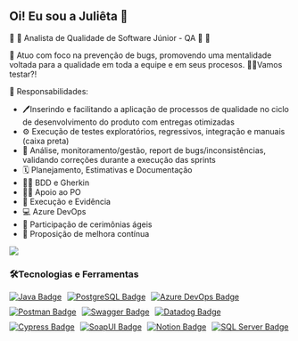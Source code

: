 ## Oi! Eu sou a Juliêta 👋

🐞 🎯 Analista de Qualidade de Software Júnior - QA 🐞 🎯 

🚀 Atuo com foco na prevenção de bugs, promovendo uma mentalidade voltada para a qualidade em toda a equipe e em seus procesos.
💪🏼Vamos testar?!

🔧 Responsabilidades: 

- 🖊️Inserindo e facilitando a aplicação de processos de qualidade no ciclo de desenvolvimento do produto com entregas otimizadas
- ⚙️ Execução de testes exploratórios, regressivos, integração e manuais (caixa preta)
- 🐞 Análise, monitoramento/gestão, report de bugs/inconsistências, validando correções durante a execução das sprints
- 🗓️ Planejamento, Estimativas e Documentação
- ✍🏼 BDD e Gherkin
- 🤝🏼 Apoio ao PO
- 🧪 Execução e Evidência
- 💻 Azure DevOps
- 📌 Participação de cerimônias ágeis
- 🔎 Proposição de melhora contínua 

<div>
  <a href="https://www.linkedin.com/in/juliêta-de-frança-974567184" target="_blank"><img src="https://img.shields.io/badge/-LinkedIn-%230077B5?style=for-the-badge&logo=linkedin&logoColor=white" target="_blank"></a> 
</div>

### 🛠️Tecnologias e Ferramentas 
<div style="display: flex; flex-wrap: wrap; gap: 10px;">
  <a href="https://www.java.com/" target="_blank">
    <img src="https://img.shields.io/badge/Java-ED8B00?style=for-the-badge&logo=openjdk&logoColor=white" alt="Java Badge">
  </a>
  <a href="https://www.postgresql.org/" target="_blank">
    <img src="https://img.shields.io/badge/PostgreSQL-316192?style=for-the-badge&logo=postgresql&logoColor=white" alt="PostgreSQL Badge">
  </a>
  <a href="https://azure.microsoft.com/en-us/services/devops/" target="_blank">
    <img src="https://img.shields.io/badge/Azure_DevOps-0078D7?style=for-the-badge&logo=azure-devops&logoColor=white" alt="Azure DevOps Badge">
  </a>
  <a href="https://www.postman.com/" target="_blank">
    <img src="https://img.shields.io/badge/Postman-FF6C37?style=for-the-badge&logo=postman&logoColor=white" alt="Postman Badge">
  </a>
  <a href="https://swagger.io/" target="_blank">
    <img src="https://img.shields.io/badge/-Swagger-%23Clojure?style=for-the-badge&logo=swagger&logoColor=white" alt="Swagger Badge">
  </a>
  <a href="https://www.datadoghq.com/" target="_blank">
    <img src="https://img.shields.io/badge/Datadog-632CA6?style=for-the-badge&logo=datadog&logoColor=white" alt="Datadog Badge">
  </a>
  <a href="https://www.cypress.io/" target="_blank">
    <img src="https://img.shields.io/badge/Cypress-17202C?style=for-the-badge&logo=cypress&logoColor=white" alt="Cypress Badge">
  </a>
  <a href="https://www.soapui.org/" target="_blank">
    <img src="https://img.shields.io/badge/SoapUI-6CB33F?style=for-the-badge&logo=soapui&logoColor=white" alt="SoapUI Badge">
  </a>
  <a href="https://www.notion.so/" target="_blank">
    <img src="https://img.shields.io/badge/Notion-000000?style=for-the-badge&logo=notion&logoColor=white" alt="Notion Badge">
  </a>
  <a href="https://learn.microsoft.com/sql/" target="_blank">
    <img src="https://img.shields.io/badge/SQL_Server-CC2927?style=for-the-badge&logo=microsoft-sql-server&logoColor=white" alt="SQL Server Badge">
  </a>
</div>





